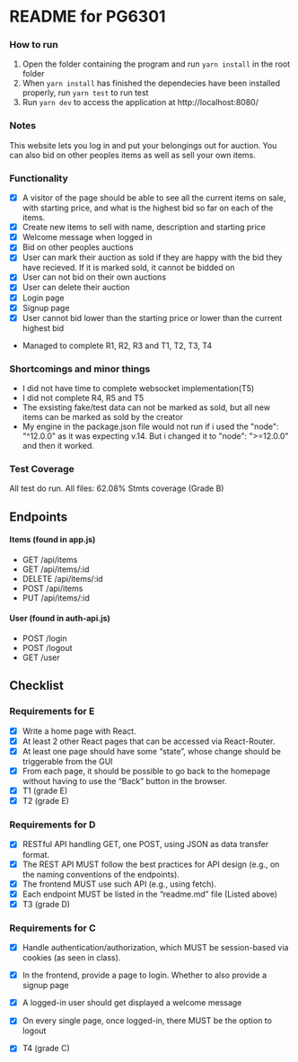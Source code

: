 # README for PG6301

### How to run
1. Open the folder containing the program and run ```yarn install``` in the root folder
2. When ```yarn install``` has finished the dependecies have been installed properly, run ```yarn test``` to run test
3. Run ```yarn dev``` to access the application at http://localhost:8080/


### Notes
This website lets you log in and put your belongings out for auction. You can also bid on other peoples items as well as sell your own items. 


### Functionality
- [x]  A visitor of the page should be able to see all the current items on sale, with starting
      price, and what is the highest bid so far on each of the items.
- [x] Create new items to sell with name, description and starting price
- [x] Welcome message when logged in   
- [X] Bid on other peoples auctions
- [x] User can mark their auction as sold if they are happy with the bid they have recieved. If it is marked sold, it cannot be bidded on
- [x] User can not bid on their own auctions
- [x] User can delete their auction
- [x] Login page
- [x] Signup page
- [x] User cannot bid lower than the starting price or lower than the current highest bid
- Managed to complete R1, R2, R3 and T1, T2, T3, T4


### Shortcomings and minor things
- I did not have time to complete websocket implementation(T5) 
- I did not complete R4, R5 and T5
- The exsisting fake/test data can not be marked as sold, but all new items can be marked as sold by the creator
- My engine in the package.json file would not run if i used the "node": "^12.0.0" as it was expecting v.14. But i changed it to "node": ">=12.0.0" and then it worked. 

### Test Coverage
All test do run. 
All files:  62.08% Stmts coverage (Grade B)

## Endpoints

#### Items (found in app.js)
- GET /api/items
- GET /api/items/:id
- DELETE /api/items/:id
- POST /api/items
- PUT /api/items/:id
#### User (found in auth-api.js)
- POST /login
- POST /logout
- GET /user



## Checklist
### Requirements for E
- [x] Write a home page with React.
- [x] At least 2 other React pages that can be accessed via React-Router.
- [x] At least one page should have some “state”, whose change should be triggerable from the GUI
- [x] From each page, it should be possible to go back to the homepage without having to use the
“Back” button in the browser.
- [x] T1 (grade E)
- [x] T2 (grade E)

### Requirements for D
- [x] RESTful API handling GET, one POST, using JSON as data transfer format.
- [x] The REST API MUST follow the best practices for API design (e.g., on the naming conventions of
the endpoints).
- [x] The frontend MUST use such API (e.g., using fetch).
- [x] Each endpoint MUST be listed in the “readme.md” file (Listed above)
- [x] T3 (grade D)

### Requirements for C
- [x] Handle authentication/authorization, which MUST be session-based via cookies (as
seen in class).
- [x] In the frontend, provide a page to login. Whether to also provide a signup page
- [x]  A logged-in user should get displayed a welcome message
- [x]  On every single page, once logged-in, there MUST be the option to logout
- [x]  T4 (grade C)

